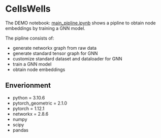 # CellsWells

The DEMO notebook: [main_pipline.ipynb](https://github.com/YuTian8328/CellsWells/blob/main/main_pipline.ipynb)
shows a pipline to obtain node embeddings by training a GNN model.

The pipline consists of:

- generate networkx graph from raw data
- generate standard tensor graph for GNN
- customize standard dataset and dataloader for GNN
- train a GNN model
- obtain node embeddings

## Enverionment

- python = 3.10.6
- pytorch_geometric = 2.1.0
- pytorch = 1.12.1
- networkx = 2.8.6
- numpy
- scipy
- pandas
